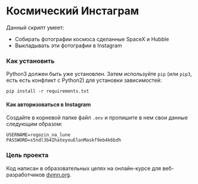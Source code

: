 # Космический Инстаграм

Данный скрипт умеет:  
* Собирать фотографии космоса сделанные SpaceX и Hubble 
* Выкладывать эти фотографии в Instagram

### Как установить

Python3 должен быть уже установлен. 
Затем используйте `pip` (или `pip3`, есть есть конфликт с Python2) для установки зависимостей:
```
pip install -r requirements.txt
```


#### Как авторизоваться в Instagram
  
  
 Создайте в корневой папке файл ```.env``` и пропишите в нем свои данные следующим образом:  
 ```
 USERNAME=rogozin_na_lune
 PASSWORD=s5ndl3b4IhateyouElonMaskf9eb4k6bdh
 ``` 

### Цель проекта

Код написан в образовательных целях на онлайн-курсе для веб-разработчиков [dvmn.org](https://dvmn.org/).